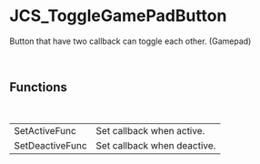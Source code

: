 <!--
   - $File: JCS_ToggleGamePadButton.html $
   - $Date: 2018-10-01 19:50:28 $
   - $Revision: $
   - $Creator: Jen-Chieh Shen $
   - $Notice: See LICENSE.txt for modification and distribution information
   -                   Copyright © 2018 by Shen, Jen-Chieh $
-->


<div id="content-header">
  <h1>JCS_ToggleGamePadButton</h1>
</div>

<p>
  Button that have two callback can toggle each other. (Gamepad)
</p>


<br/>
<h2>Functions</h2>
<br/>

<table>
  <tr>
    <td>SetActiveFunc</td>
    <td>Set callback when active.</td>
  </tr>
  <tr>
    <td>SetDeactiveFunc</td>
    <td>Set callback when deactive.</td>
  </tr>
</table>
